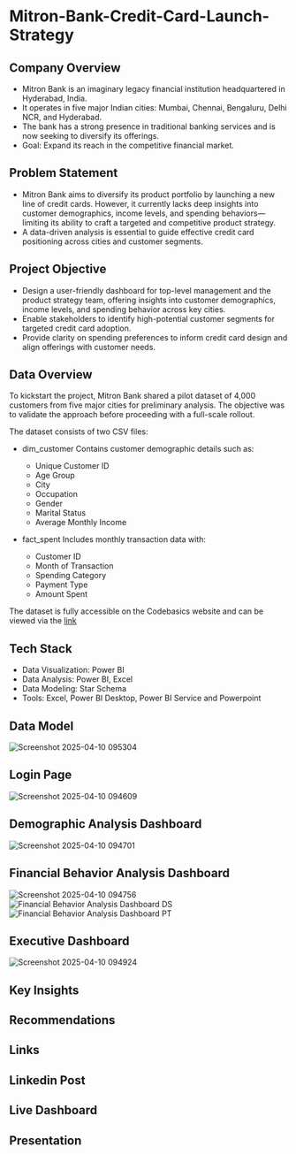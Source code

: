 # Mitron-Bank-Credit-Card-Launch-Strategy

## Company Overview
- Mitron Bank is an imaginary legacy financial institution headquartered in Hyderabad, India.
- It operates in five major Indian cities: Mumbai, Chennai, Bengaluru, Delhi NCR, and Hyderabad.
- The bank has a strong presence in traditional banking services and is now seeking to diversify its offerings.
- Goal: Expand its reach in the competitive financial market.
  
## Problem Statement
- Mitron Bank aims to diversify its product portfolio by launching a new line of credit cards. However, it currently lacks deep insights into customer demographics, income levels, and spending behaviors—limiting its ability to craft a targeted and competitive product strategy.
- A data-driven analysis is essential to guide effective credit card positioning across cities and customer segments.

## Project Objective
- Design a user-friendly dashboard for top-level management and the product strategy team, offering insights into customer demographics, income levels, and spending behavior across key cities.
- Enable stakeholders to identify high-potential customer segments for targeted credit card adoption.
- Provide clarity on spending preferences to inform credit card design and align offerings with customer needs.

## Data Overview
To kickstart the project, Mitron Bank shared a pilot dataset of 4,000 customers from five major cities for preliminary analysis. The objective was to validate the approach before proceeding with a full-scale rollout.  

The dataset consists of two CSV files:

- dim_customer Contains customer demographic details such as:
  - Unique Customer ID
  - Age Group
  - City
  - Occupation
  - Gender
  - Marital Status
  - Average Monthly Income
  
- fact_spent Includes monthly transaction data with:
  - Customer ID
  - Month of Transaction
  - Spending Category
  - Payment Type
  - Amount Spent

The dataset is fully accessible on the Codebasics website and can be viewed via the [link](https://codebasics.io/challenge/codebasics-resume-project-challenge)  

## Tech Stack
- Data Visualization: Power BI
- Data Analysis: Power BI, Excel
- Data Modeling: Star Schema
- Tools: Excel, Power BI Desktop, Power BI Service and Powerpoint

## Data Model
![Screenshot 2025-04-10 095304](https://github.com/user-attachments/assets/66d161cc-6d9a-43c4-85c5-8b598561c7b1)

## Login Page
![Screenshot 2025-04-10 094609](https://github.com/user-attachments/assets/536d1cf2-caf2-493a-9a22-b5d91de95f1b)

## Demographic Analysis Dashboard
![Screenshot 2025-04-10 094701](https://github.com/user-attachments/assets/90967e16-bbef-4c33-99f7-08d6cf3c5caa)

## Financial Behavior Analysis Dashboard
![Screenshot 2025-04-10 094756](https://github.com/user-attachments/assets/e6884ed9-59df-4ae0-96c4-f3ee1c5cda28)
![Financial Behavior Analysis Dashboard DS](https://github.com/user-attachments/assets/6be9dc98-a476-4101-9a5f-37da3d458b2d)
![Financial Behavior Analysis Dashboard PT](https://github.com/user-attachments/assets/cdb9df9a-3863-4bad-a219-6c20206c3466)

## Executive Dashboard
![Screenshot 2025-04-10 094924](https://github.com/user-attachments/assets/8d88edb1-f3ff-4227-a5c3-a7ad5e4597ea)

## Key Insights

## Recommendations

## Links

## Linkedin Post
## Live Dashboard
## Presentation






